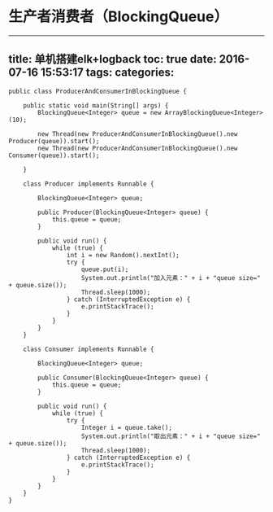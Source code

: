 生产者消费者（BlockingQueue）
=

---
title: 单机搭建elk+logback
toc: true
date: 2016-07-16 15:53:17
tags:
categories:
---

	public class ProducerAndConsumerInBlockingQueue {

		public static void main(String[] args) {
			BlockingQueue<Integer> queue = new ArrayBlockingQueue<Integer>(10);

		 	new Thread(new ProducerAndConsumerInBlockingQueue().new Producer(queue)).start();
		 	new Thread(new ProducerAndConsumerInBlockingQueue().new Consumer(queue)).start();

		}

		class Producer implements Runnable {

			BlockingQueue<Integer> queue;

		 	public Producer(BlockingQueue<Integer> queue) {
				this.queue = queue;
		 	}

			public void run() {
				while (true) {
					int i = new Random().nextInt();
				 	try {
						queue.put(i);
				 		System.out.println("加入元素：" + i + "queue size=" + queue.size());
				 		Thread.sleep(1000);
				 	} catch (InterruptedException e) {
						e.printStackTrace();
				 	}
				}
			}
		}

		class Consumer implements Runnable {

			BlockingQueue<Integer> queue;

		 	public Consumer(BlockingQueue<Integer> queue) {
				this.queue = queue;
		 	}

			public void run() {
				while (true) {
					try {
						Integer i = queue.take();
						System.out.println("取出元素：" + i + "queue size=" + queue.size());
						Thread.sleep(1000);
		 			} catch (InterruptedException e) {
						e.printStackTrace();
		 			}
				}
			}
		}
	}
